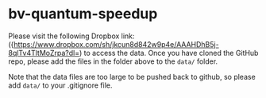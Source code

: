 # bv-quantum-speedup
 
Please visit the following Dropbox link:({https://www.dropbox.com/sh/jkcun8d842w9p4e/AAAHDhB5j-8qlTv4TltMoZrpa?dl=) to access the data. Once you have cloned the GitHub repo, please add the files in the folder above to the `data/` folder.

Note that the data files are too large to be pushed back to github, so please add `data/` to your .gitignore file.

